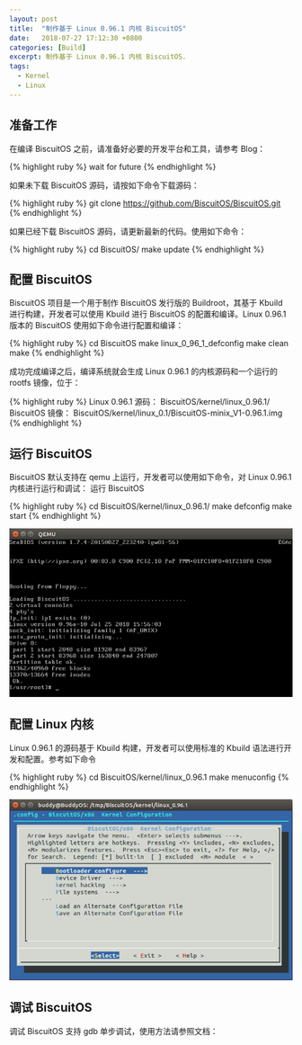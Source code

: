 ```yaml
---
layout: post
title:  "制作基于 Linux 0.96.1 内核 BiscuitOS"
date:   2018-07-27 17:12:30 +0800
categories: [Build]
excerpt: 制作基于 Linux 0.96.1 内核 BiscuitOS.
tags:
  - Kernel
  - Linux
---
```


## 准备工作

在编译 BiscuitOS 之前，请准备好必要的开发平台和工具，请参考 Blog：

{% highlight ruby %}
  wait for future
{% endhighlight %}

如果未下载 BiscuitOS 源码，请按如下命令下载源码：

{% highlight ruby %}
git clone https://github.com/BiscuitOS/BiscuitOS.git
{% endhighlight %}

如果已经下载 BiscuitOS 源码，请更新最新的代码。使用如下命令：

{% highlight ruby %}
cd BiscuitOS/
make update
{% endhighlight %}

## 配置 BiscuitOS

BiscuitOS 项目是一个用于制作 BiscuitOS 发行版的 Buildroot，其基于 Kbuild 进行构建，开发者可以使用 Kbuild 进行 BiscuitOS 的配置和编译。Linux 0.96.1 版本的 BiscuitOS 使用如下命令进行配置和编译：

{% highlight ruby %}
cd BiscuitOS
make linux_0_96_1_defconfig
make clean
make
{% endhighlight %}

成功完成编译之后，编译系统就会生成 Linux 0.96.1 的内核源码和一个运行的 rootfs 镜像，位于：

{% highlight ruby %}
Linux 0.96.1 源码： BiscuitOS/kernel/linux_0.96.1/
BiscuitOS 镜像：  BiscuitOS/kernel/linux_0.1/BiscuitOS-minix_V1-0.96.1.img
{% endhighlight %}

## 运行 BiscuitOS

BiscuitOS 默认支持在 qemu 上运行，开发者可以使用如下命令，对 Linux 0.96.1 内核进行运行和调试：
运行 BiscuitOS

{% highlight ruby %}
cd BiscuitOS/kernel/linux_0.96.1/
make defconfig
make start
{% endhighlight %}

![Running0.96.1](https://raw.githubusercontent.com/EmulateSpace/PictureSet/master/BiscuitOS/buildroot/V000009.png)

## 配置 Linux 内核

Linux 0.96.1 的源码基于 Kbuild 构建，开发者可以使用标准的 Kbuild 语法进行开发和配置。参考如下命令

{% highlight ruby %}
cd BiscuitOS/kernel/linux_0.96.1
make menuconfig
{% endhighlight %}

![menuconfig0.96.1](https://raw.githubusercontent.com/EmulateSpace/PictureSet/master/BiscuitOS/buildroot/V000010.png)

## 调试 BiscuitOS

调试 BiscuitOS 支持 gdb 单步调试，使用方法请参照文档：
